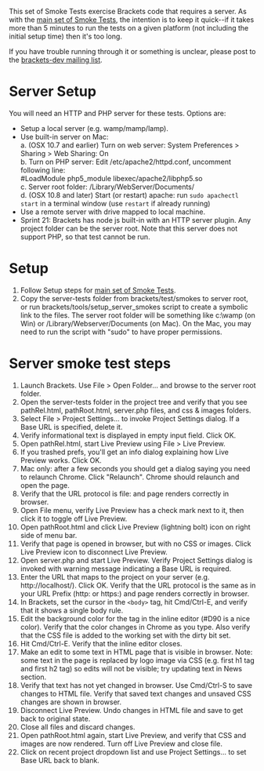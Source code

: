 This set of Smoke Tests exercise Brackets code that requires a server. As with the [main set of Smoke Tests](Brackets-Smoke-Tests), the intention is to keep it quick--if it takes more than 5 minutes to run the tests on a given platform (not including the initial setup time) then it's too long.

If you have trouble running through it or something is unclear, please post to the [brackets-dev mailing list](http://groups.google.com/group/brackets-dev).

Server Setup
============
You will need an HTTP and PHP server for these tests. Options are:
* Setup a local server (e.g. wamp/mamp/lamp).
* Use built-in server on Mac:  
    a. (OSX 10.7 and earlier) Turn on web server: System Preferences > Sharing > Web Sharing: On  
    b. Turn on PHP server: Edit /etc/apache2/httpd.conf, uncomment following line:  
        #LoadModule php5_module libexec/apache2/libphp5.so  
    c. Server root folder: /Library/WebServer/Documents/  
    d. (OSX 10.8 and later) Start (or restart) apache:  run `sudo apachectl start` in a terminal window (use `restart` if already running)
* Use a remote server with drive mapped to local machine.
* Sprint 21: Brackets has node js built-in with an HTTP server plugin. Any project folder can be the server root. Note that this server does not support PHP, so that test cannot be run.

Setup
=====

1. Follow Setup steps for [main set of Smoke Tests](Brackets-Smoke-Tests).
2. Copy the server-tests folder from brackets/test/smokes to server root, or run brackets/tools/setup_server_smokes script to create a symbolic link to the files. The server root folder will be something like c:\wamp (on Win) or /Library/Webserver/Documents (on Mac). On the Mac, you may need to run the script with "sudo" to have proper permissions.

Server smoke test steps
=======================

1. Launch Brackets. Use File > Open Folder... and browse to the server root folder.
2. Open the server-tests folder in the project tree and verify that you see pathRel.html, pathRoot.html, server.php files, and css &amp; images folders.
3. Select File > Project Settings... to invoke Project Settings dialog. If a Base URL is specified, delete it.
4. Verify informational text is displayed in empty input field. Click OK.
5. Open pathRel.html, start Live Preview using File > Live Preview.
6. If you trashed prefs, you'll get an info dialog explaining how Live Preview works. Click OK.
7. Mac only: after a few seconds you should get a dialog saying you need to relaunch Chrome. Click "Relaunch". Chrome should relaunch and open the page.
8. Verify that the URL protocol is file: and page renders correctly in browser.
9. Open File menu, verify Live Preview has a check mark next to it, then click it to toggle off Live Preview.
10. Open pathRoot.html and click Live Preview (lightning bolt) icon on right side of menu bar.
11. Verify that page is opened in browser, but with no CSS or images. Click Live Preview icon to disconnect Live Preview.
12. Open server.php and start Live Preview. Verify Project Settings dialog is invoked with warning message indicating a Base URL is required.
13. Enter the URL that maps to the project on your server (e.g. http://localhost/). Click OK. Verify that the URL protocol is the same as in your URL Prefix (http: or https:) and page renders correctly in browser.
14. In Brackets, set the cursor in the `<body>` tag, hit Cmd/Ctrl-E, and verify that it shows a single body rule.
15. Edit the background color for the <body> tag in the inline editor (#D90 is a nice color). Verify that the color changes in Chrome as you type. Also verify that the CSS file is added to the working set with the dirty bit set.
16. Hit Cmd/Ctrl-E. Verify that the inline editor closes.
17. Make an edit to some text in HTML page that is visible in browser. Note: some text in the page is replaced by logo image via CSS (e.g. first h1 tag and first h2 tag) so edits will not be visible; try updating text in News section.
18. Verify that text has not yet changed in browser. Use Cmd/Ctrl-S to save changes to HTML file. Verify that saved text changes and unsaved CSS changes are shown in browser.
19. Disconnect Live Preview. Undo changes in HTML file and save to get back to original state.
20. Close all files and discard changes.
21. Open pathRoot.html again, start Live Preview, and verify that CSS and images are now rendered. Turn off Live Preview and close file.
22. Click on recent project dropdown list and use Project Settings... to set Base URL back to blank.